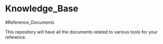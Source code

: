 # Knowledge_Base

#Reference_Documents

This repository will have all the documents related to various tools for your reference.

